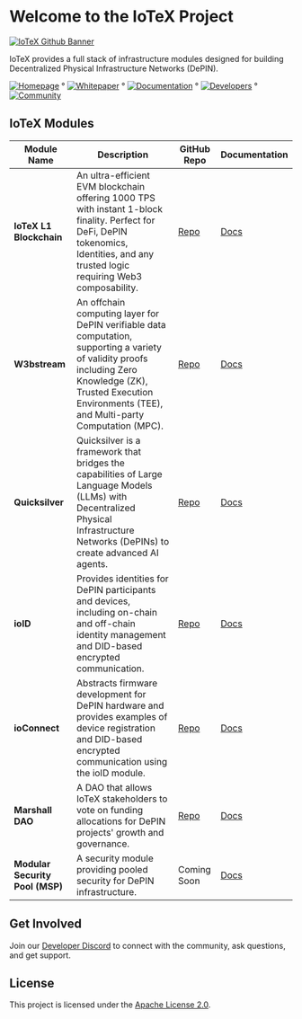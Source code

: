 # Welcome to the IoTeX Project
[![IoTeX Github Banner](https://github.com/user-attachments/assets/6f8dbc8f-4bf2-4a63-a6fc-eff1b8f71c47)](https://github.com/iotexproject/files/blob/main/publications/IoTeX_2_0_Whitepaper_1.1_EN.pdf)

IoTeX provides a full stack of infrastructure modules designed for building Decentralized Physical Infrastructure Networks (DePIN).

[![Homepage](https://img.shields.io/badge/Homepage-iotex.io-green)](https://iotex.io) ° [![Whitepaper](https://img.shields.io/badge/Whitepaper-PDF-red)](https://github.com/iotexproject/files/blob/main/publications/IoTeX_2_0_Whitepaper_1.1_EN.pdf) ° [![Documentation](https://img.shields.io/badge/Documentation-docs.iotex.io-blue)](https://docs.iotex.io) ° [![Developers](https://img.shields.io/badge/Developers-developers.iotex.io-purple)](https://developers.iotex.io) ° [![Community](https://img.shields.io/badge/Community-iotex.io/devdiscord-darkblue)](https://iotex.io/devdiscord) 

## IoTeX Modules

| Module Name         | Description                                                                 | GitHub Repo                                | Documentation                                 |
|---------------------|-----------------------------------------------------------------------------|-------------------------------------------|-----------------------------------------------|
| **IoTeX L1 Blockchain** | An ultra-efficient EVM blockchain offering 1000 TPS with instant 1-block finality. Perfect for DeFi, DePIN tokenomics, Identities, and any trusted logic requiring Web3 composability. | [Repo](https://github.com/iotexproject/iotex-core) | [Docs](https://docs.iotex.io) |
| **W3bstream** | An offchain computing layer for DePIN verifiable data computation, supporting a variety of validity proofs including Zero Knowledge (ZK), Trusted Execution Environments (TEE), and Multi-party Computation (MPC). | [Repo](https://github.com/iotexproject/w3bstream) | [Docs](https://docs.iotex.io/depin-infra-modules-dim/w3bstream-depin-verification) |
| **Quicksilver** | Quicksilver is a framework that bridges the capabilities of Large Language Models (LLMs) with Decentralized Physical Infrastructure Networks (DePINs) to create advanced AI agents. | [Repo](https://github.com/iotexproject/quicksilver) | [Docs]([https://github.com/iotexproject/quicksilver](https://github.com/iotexproject/quicksilver#quicksilver-sentient-ai-framework)) |
| **ioID** | Provides identities for DePIN participants and devices, including on-chain and off-chain identity management and DID-based encrypted communication. | [Repo](https://github.com/iotexproject/ioID-contracts) | [Docs](https://docs.iotex.io/depin-infra-modules-dim/ioid-depin-identities) |
| **ioConnect** | Abstracts firmware development for DePIN hardware and provides examples of device registration and DID-based encrypted communication using the ioID module. | [Repo](https://github.com/iotexproject/ioconnect) | [Docs](https://docs.iotex.io/depin-infra-modules-dim/ioconnect-hardware-sdk) |
| **Marshall DAO** | A DAO that allows IoTeX stakeholders to vote on funding allocations for DePIN projects' growth and governance. | [Repo](https://github.com/iotexproject/marshall-dao) | [Docs](https://docs.iotex.io/participate/governance/the-marshall-dao) |
| **Modular Security Pool (MSP)** | A security module providing pooled security for DePIN infrastructure. | Coming Soon | [Docs](https://docs.iotex.io/depin-infra-modules-dim/msp-modular-security-pool) |

## Get Involved
Join our [Developer Discord](https://iotex.io/devdiscord) to connect with the community, ask questions, and get support.

## License
This project is licensed under the [Apache License 2.0](https://github.com/iotexproject/iotex-core/blob/master/LICENSE).
